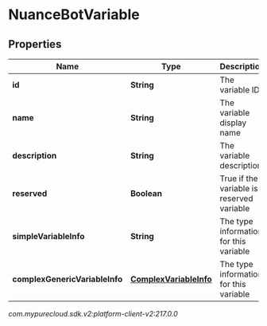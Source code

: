 # NuanceBotVariable


## Properties

| Name | Type | Description | Notes |
| ------------ | ------------- | ------------- | ------------- |
| **id** | **String** | The variable ID |  |
| **name** | **String** | The variable display name |  |
| **description** | **String** | The variable description |  [optional] |
| **reserved** | **Boolean** | True if the variable is a reserved variable |  [optional] |
| **simpleVariableInfo** | **String** | The type information for this variable |  [optional] |
| **complexGenericVariableInfo** | [**ComplexVariableInfo**](ComplexVariableInfo) | The type information for this variable |  [optional] |




_com.mypurecloud.sdk.v2:platform-client-v2:217.0.0_
